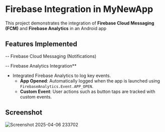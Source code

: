 # Firebase Integration in MyNewApp

This project demonstrates the integration of **Firebase Cloud Messaging (FCM)** and **Firebase Analytics** in an Android app

## Features Implemented
-- Firebase Cloud Messaging (Notifications)

-- Firebase Analytics Integration**
- Integrated Firebase Analytics to log key events.
  - **App Opened**: Automatically logged when the app is launched using `FirebaseAnalytics.Event.APP_OPEN`.
  - **Custom Event**: User actions such as button taps are tracked with custom events.
 
## Screenshot 

![Screenshot 2025-04-06 233702](https://github.com/user-attachments/assets/6c6d9f25-79a9-4bbc-9bbf-38661a7231d8)

